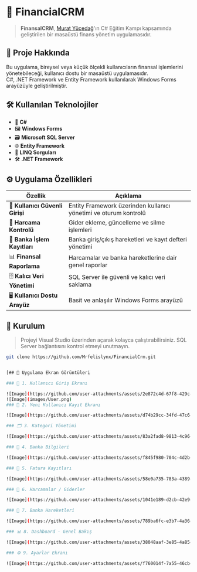 # 💼 FinancialCRM

> **FinansalCRM**, [Murat Yücedağ](https://www.youtube.com/@murat_yucedag)'ın C# Eğitim Kampı kapsamında geliştirilen bir masaüstü finans yönetim uygulamasıdır.

## 🚀 Proje Hakkında

Bu uygulama, bireysel veya küçük ölçekli kullanıcıların finansal işlemlerini yönetebileceği, kullanıcı dostu bir masaüstü uygulamasıdır.  
C#, .NET Framework ve Entity Framework kullanılarak Windows Forms arayüzüyle geliştirilmiştir.

## 🛠 Kullanılan Teknolojiler

- 🧠 **C#**
- 🖼 **Windows Forms**
- 🗃 **Microsoft SQL Server**
- 🌐 **Entity Framework**
- 📌 **LINQ Sorguları**
- 🛠 **.NET Framework**

## ⚙️ Uygulama Özellikleri

| Özellik | Açıklama |
|--------|----------|
| 🔐 **Kullanıcı Güvenli Girişi** | Entity Framework üzerinden kullanıcı yönetimi ve oturum kontrolü |
| 💸 **Harcama Kontrolü** | Gider ekleme, güncelleme ve silme işlemleri |
| 🏦 **Banka İşlem Kayıtları** | Banka giriş/çıkış hareketleri ve kayıt defteri yönetimi |
| 📊 **Finansal Raporlama** | Harcamalar ve banka hareketlerine dair genel raporlar |
| 🗄 **Kalıcı Veri Yönetimi** | SQL Server ile güvenli ve kalıcı veri saklama |
| 🖥️ **Kullanıcı Dostu Arayüz** | Basit ve anlaşılır Windows Forms arayüzü |

## 🔧 Kurulum

> Projeyi Visual Studio üzerinden açarak kolayca çalıştırabilirsiniz. SQL Server bağlantısını kontrol etmeyi unutmayın.

```bash
git clone https://github.com/Mrfelislynx/FinancialCrm.git


[## 📸 Uygulama Ekran Görüntüleri

### 🔐 1. Kullanıcı Giriş Ekranı

![Image](https://github.com/user-attachments/assets/2e872c4d-67f8-429c-8790-714738acb4b0)
![Image](images/User.png)
### 📝 2. Yeni Kullanıcı Kayıt Ekranı

![Image](https://github.com/user-attachments/assets/d74b29cc-34fd-47c6-a645-1de0fa3523b6)

### 🗂️ 3. Kategori Yönetimi

![Image](https://github.com/user-attachments/assets/83a2fad8-9813-4c96-bea3-c132e61bbe33)

### 🏦 4. Banka Bilgileri

![Image](https://github.com/user-attachments/assets/f845f980-704c-4d2b-98fb-ada8ef80a836)

### 📄 5. Fatura Kayıtları

![Image](https://github.com/user-attachments/assets/58e0a735-783a-4389-a2e9-6ccd97c1e015)

### 💸 6. Harcamalar / Giderler

![Image](https://github.com/user-attachments/assets/1041e189-d2cb-42e9-886f-b56be8564c0b)

### 🔁 7. Banka Hareketleri

![Image](https://github.com/user-attachments/assets/789ba6fc-e3b7-4a36-929e-fffcc51a347d)

### 📊 8. Dashboard - Genel Bakış

![Image](https://github.com/user-attachments/assets/38048aaf-3e85-4a85-a025-3e2cc8f8cc3f)

### ⚙️ 9. Ayarlar Ekranı

![Image](https://github.com/user-attachments/assets/f760014f-7a55-46cb-a00a-914d3ec4446b)](https://github.com/Mrfelislynx/FinancialCrm/issues/1#issue-3202685801)





